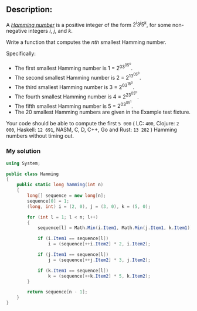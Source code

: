 ## Description:
A [*Hamming number*](https://en.wikipedia.org/wiki/Regular_number) is a positive integer of the form $2^i3^j5^k$, for some non-negative integers $i$, $j$, and $k$.

Write a function that computes the $nth$ smallest Hamming number.

Specifically:

- The first smallest Hamming number is 1 = $2^03^05^0$.
- The second smallest Hamming number is 2 = $2^13^05^0$.
- The third smallest Hamming number is 3 = $2^03^15^0$.
- The fourth smallest Hamming number is 4 = $2^23^05^0$.
- The fifth smallest Hamming number is 5 = $2^03^05^1$.
- The 20 smallest Hamming numbers are given in the Example test fixture.

Your code should be able to compute the first ```5 000``` ( LC: ```400```, Clojure: ```2 000```, Haskell: ```12 691```, NASM, C, D, C++, Go and Rust: ```13 282``` ) Hamming numbers without timing out.
### My solution
```C#
using System;

public class Hamming
{
    public static long hamming(int n)
    {
        long[] sequence = new long[n];
        sequence[0] = 1;
        (long, int) i = (2, 0), j = (3, 0), k = (5, 0);

        for (int l = 1; l < n; l++)
        {
            sequence[l] = Math.Min(i.Item1, Math.Min(j.Item1, k.Item1));

            if (i.Item1 == sequence[l])
                i = (sequence[++i.Item2] * 2, i.Item2);

            if (j.Item1 == sequence[l])
                j = (sequence[++j.Item2] * 3, j.Item2);

            if (k.Item1 == sequence[l])
                k = (sequence[++k.Item2] * 5, k.Item2);
        }

        return sequence[n - 1];
    }
}
```
